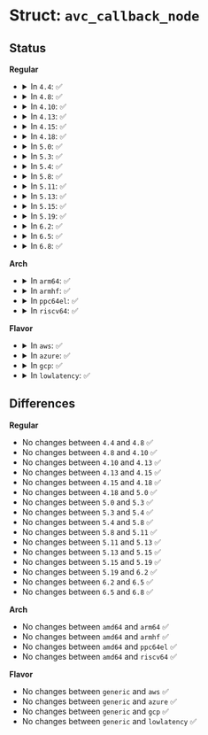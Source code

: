 # Struct: <code>avc_callback_node</code>

## Status
<b>Regular</b>
<ul>
<li>
<details>
<summary>In <code>4.4</code>: ✅</summary>

```c
struct avc_callback_node {
    int (*callback)(u32);
    u32 events;
    struct avc_callback_node *next;
};
```
</details>
</li>
<li>
<details>
<summary>In <code>4.8</code>: ✅</summary>

```c
struct avc_callback_node {
    int (*callback)(u32);
    u32 events;
    struct avc_callback_node *next;
};
```
</details>
</li>
<li>
<details>
<summary>In <code>4.10</code>: ✅</summary>

```c
struct avc_callback_node {
    int (*callback)(u32);
    u32 events;
    struct avc_callback_node *next;
};
```
</details>
</li>
<li>
<details>
<summary>In <code>4.13</code>: ✅</summary>

```c
struct avc_callback_node {
    int (*callback)(u32);
    u32 events;
    struct avc_callback_node *next;
};
```
</details>
</li>
<li>
<details>
<summary>In <code>4.15</code>: ✅</summary>

```c
struct avc_callback_node {
    int (*callback)(u32);
    u32 events;
    struct avc_callback_node *next;
};
```
</details>
</li>
<li>
<details>
<summary>In <code>4.18</code>: ✅</summary>

```c
struct avc_callback_node {
    int (*callback)(u32);
    u32 events;
    struct avc_callback_node *next;
};
```
</details>
</li>
<li>
<details>
<summary>In <code>5.0</code>: ✅</summary>

```c
struct avc_callback_node {
    int (*callback)(u32);
    u32 events;
    struct avc_callback_node *next;
};
```
</details>
</li>
<li>
<details>
<summary>In <code>5.3</code>: ✅</summary>

```c
struct avc_callback_node {
    int (*callback)(u32);
    u32 events;
    struct avc_callback_node *next;
};
```
</details>
</li>
<li>
<details>
<summary>In <code>5.4</code>: ✅</summary>

```c
struct avc_callback_node {
    int (*callback)(u32);
    u32 events;
    struct avc_callback_node *next;
};
```
</details>
</li>
<li>
<details>
<summary>In <code>5.8</code>: ✅</summary>

```c
struct avc_callback_node {
    int (*callback)(u32);
    u32 events;
    struct avc_callback_node *next;
};
```
</details>
</li>
<li>
<details>
<summary>In <code>5.11</code>: ✅</summary>

```c
struct avc_callback_node {
    int (*callback)(u32);
    u32 events;
    struct avc_callback_node *next;
};
```
</details>
</li>
<li>
<details>
<summary>In <code>5.13</code>: ✅</summary>

```c
struct avc_callback_node {
    int (*callback)(u32);
    u32 events;
    struct avc_callback_node *next;
};
```
</details>
</li>
<li>
<details>
<summary>In <code>5.15</code>: ✅</summary>

```c
struct avc_callback_node {
    int (*callback)(u32);
    u32 events;
    struct avc_callback_node *next;
};
```
</details>
</li>
<li>
<details>
<summary>In <code>5.19</code>: ✅</summary>

```c
struct avc_callback_node {
    int (*callback)(u32);
    u32 events;
    struct avc_callback_node *next;
};
```
</details>
</li>
<li>
<details>
<summary>In <code>6.2</code>: ✅</summary>

```c
struct avc_callback_node {
    int (*callback)(u32);
    u32 events;
    struct avc_callback_node *next;
};
```
</details>
</li>
<li>
<details>
<summary>In <code>6.5</code>: ✅</summary>

```c
struct avc_callback_node {
    int (*callback)(u32);
    u32 events;
    struct avc_callback_node *next;
};
```
</details>
</li>
<li>
<details>
<summary>In <code>6.8</code>: ✅</summary>

```c
struct avc_callback_node {
    int (*callback)(u32);
    u32 events;
    struct avc_callback_node *next;
};
```
</details>
</li>
</ul>
<b>Arch</b>
<ul>
<li>
<details>
<summary>In <code>arm64</code>: ✅</summary>

```c
struct avc_callback_node {
    int (*callback)(u32);
    u32 events;
    struct avc_callback_node *next;
};
```
</details>
</li>
<li>
<details>
<summary>In <code>armhf</code>: ✅</summary>

```c
struct avc_callback_node {
    int (*callback)(u32);
    u32 events;
    struct avc_callback_node *next;
};
```
</details>
</li>
<li>
<details>
<summary>In <code>ppc64el</code>: ✅</summary>

```c
struct avc_callback_node {
    int (*callback)(u32);
    u32 events;
    struct avc_callback_node *next;
};
```
</details>
</li>
<li>
<details>
<summary>In <code>riscv64</code>: ✅</summary>

```c
struct avc_callback_node {
    int (*callback)(u32);
    u32 events;
    struct avc_callback_node *next;
};
```
</details>
</li>
</ul>
<b>Flavor</b>
<ul>
<li>
<details>
<summary>In <code>aws</code>: ✅</summary>

```c
struct avc_callback_node {
    int (*callback)(u32);
    u32 events;
    struct avc_callback_node *next;
};
```
</details>
</li>
<li>
<details>
<summary>In <code>azure</code>: ✅</summary>

```c
struct avc_callback_node {
    int (*callback)(u32);
    u32 events;
    struct avc_callback_node *next;
};
```
</details>
</li>
<li>
<details>
<summary>In <code>gcp</code>: ✅</summary>

```c
struct avc_callback_node {
    int (*callback)(u32);
    u32 events;
    struct avc_callback_node *next;
};
```
</details>
</li>
<li>
<details>
<summary>In <code>lowlatency</code>: ✅</summary>

```c
struct avc_callback_node {
    int (*callback)(u32);
    u32 events;
    struct avc_callback_node *next;
};
```
</details>
</li>
</ul>

## Differences
<b>Regular</b>
<ul>
<li>
No changes between <code>4.4</code> and <code>4.8</code> ✅
</li>
<li>
No changes between <code>4.8</code> and <code>4.10</code> ✅
</li>
<li>
No changes between <code>4.10</code> and <code>4.13</code> ✅
</li>
<li>
No changes between <code>4.13</code> and <code>4.15</code> ✅
</li>
<li>
No changes between <code>4.15</code> and <code>4.18</code> ✅
</li>
<li>
No changes between <code>4.18</code> and <code>5.0</code> ✅
</li>
<li>
No changes between <code>5.0</code> and <code>5.3</code> ✅
</li>
<li>
No changes between <code>5.3</code> and <code>5.4</code> ✅
</li>
<li>
No changes between <code>5.4</code> and <code>5.8</code> ✅
</li>
<li>
No changes between <code>5.8</code> and <code>5.11</code> ✅
</li>
<li>
No changes between <code>5.11</code> and <code>5.13</code> ✅
</li>
<li>
No changes between <code>5.13</code> and <code>5.15</code> ✅
</li>
<li>
No changes between <code>5.15</code> and <code>5.19</code> ✅
</li>
<li>
No changes between <code>5.19</code> and <code>6.2</code> ✅
</li>
<li>
No changes between <code>6.2</code> and <code>6.5</code> ✅
</li>
<li>
No changes between <code>6.5</code> and <code>6.8</code> ✅
</li>
</ul>
<b>Arch</b>
<ul>
<li>
No changes between <code>amd64</code> and <code>arm64</code> ✅
</li>
<li>
No changes between <code>amd64</code> and <code>armhf</code> ✅
</li>
<li>
No changes between <code>amd64</code> and <code>ppc64el</code> ✅
</li>
<li>
No changes between <code>amd64</code> and <code>riscv64</code> ✅
</li>
</ul>
<b>Flavor</b>
<ul>
<li>
No changes between <code>generic</code> and <code>aws</code> ✅
</li>
<li>
No changes between <code>generic</code> and <code>azure</code> ✅
</li>
<li>
No changes between <code>generic</code> and <code>gcp</code> ✅
</li>
<li>
No changes between <code>generic</code> and <code>lowlatency</code> ✅
</li>
</ul>
